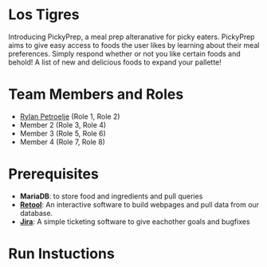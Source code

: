 # Los Tigres

Introducing PickyPrep, a meal prep alteranative for picky eaters. PickyPrep aims to give easy access to foods the user likes by learning about their meal preferences. Simply respond whether or not you like certain foods and behold! A list of new and delicious foods to expand your pallette!

# Team Members and Roles

* [Rylan Petroelje](https://github.com/RylanPetroelje/CIS350-HW2-Petroelje) (Role 1, Role 2)
* Member 2 (Role 3, Role 4)
* Member 3 (Role 5, Role 6)
* Member 4 (Role 7, Role 8)

# Prerequisites
* **MariaDB**: to store food and ingredients and pull queries
* [**Retool**](https://lostigres.retool.com/editor/432f1f38-925c-11f0-9b3f-7330399fed52/Untitled/page1): An interactive software to build webpages and pull data from our database.
* [**Jira**](https://cis350-project-los-tigres.atlassian.net/jira/software/projects/MBA/code?atlOrigin=eyJpIjoiOWYzODk1Zjk0YjE0NGUxYmIzYjk2NmRkMDI5NDg1ZjQiLCJwIjoiaiJ9): A simple ticketing software to give eachother goals and bugfixes 

# Run Instuctions

